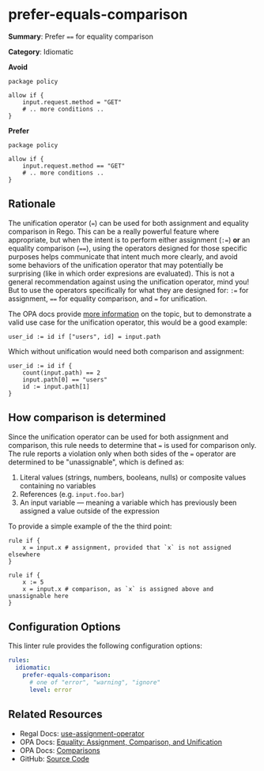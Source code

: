 # prefer-equals-comparison

**Summary**: Prefer `==` for equality comparison

**Category**: Idiomatic

**Avoid**
```rego
package policy

allow if {
    input.request.method = "GET"
    # .. more conditions ..
}
```

**Prefer**
```rego
package policy

allow if {
    input.request.method == "GET"
    # .. more conditions ..
}
```

## Rationale

The unification operator (`=`) can be used for both assignment and equality comparison in Rego. This can be a really
powerful feature where appropriate, but when the intent is to perform either assignment (`:=`) **or** an equality
comparison (`==`), using the operators designed for those specific purposes helps communicate that intent much more
clearly, and avoid some behaviors of the unification operator that may potentially be surprising (like in which order
expresions are evaluated). This is not a general recommendation against using the unification operator, mind you! But to
use the operators specifically for what they are designed for: `:=` for assignment, `==` for equality comparison, and
`=` for unification.

The OPA docs provide [more information](https://www.openpolicyagent.org/docs/policy-language#equality-assignment-comparison-and-unification)
on the topic, but to demonstrate a valid use case for the unification operator, this would be a good example:

```rego
user_id := id if ["users", id] = input.path
```

Which without unification would need both comparison and assignment:

```rego
user_id := id if {
    count(input.path) == 2
    input.path[0] == "users"
    id := input.path[1]
}
```

## How comparison is determined

Since the unification operator can be used for both assignment and comparison, this rule needs to determine that `=` is
used for comparison only. The rule reports a violation only when both sides of the `=` operator are determined to be
"unassignable", which is defined as:

1. Literal values (strings, numbers, booleans, nulls) or composite values containing no variables
2. References (e.g. `input.foo.bar`)
3. An input variable — meaning a variable which has previously been assigned a value outside of the expression

To provide a simple example of the the third point:

```rego
rule if {
    x = input.x # assignment, provided that `x` is not assigned elsewhere
}

rule if {
    x := 5
    x = input.x # comparison, as `x` is assigned above and unassignable here
}
```

## Configuration Options

This linter rule provides the following configuration options:

```yaml
rules:
  idiomatic:
    prefer-equals-comparison:
      # one of "error", "warning", "ignore"
      level: error
```

## Related Resources

- Regal Docs: [use-assignment-operator](https://www.openpolicyagent.org/projects/regal/rules/style/use-assignment-operator)
- OPA Docs: [Equality: Assignment, Comparison, and Unification](https://www.openpolicyagent.org/docs/policy-language#equality-assignment-comparison-and-unification)
- OPA Docs: [Comparisons](https://www.openpolicyagent.org/docs/policy-reference/builtins/comparison)
- GitHub: [Source Code](https://github.com/open-policy-agent/regal/blob/main/bundle/regal/rules/idiomatic/prefer-equals-comparison/prefer_equals_comparison.rego)
